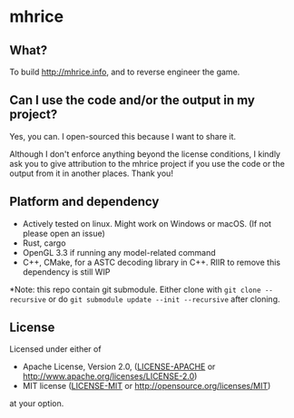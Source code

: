 # mhrice

## What?

To build http://mhrice.info, and to reverse engineer the game.

## Can I use the code and/or the output in my project?

Yes, you can. I open-sourced this because I want to share it.

Although I don't enforce anything beyond the license conditions, I kindly ask you to give attribution to the mhrice project if you use the code or the output from it in another places. Thank you!

## Platform and dependency

 - Actively tested on linux. Might work on Windows or macOS. (If not please open an issue)
 - Rust, cargo
 - OpenGL 3.3 if running any model-related command
 - C++, CMake, for a ASTC decoding library in C++. RIIR to remove this dependency is still WIP

*Note: this repo contain git submodule. Either clone with `git clone --recursive` or do `git submodule update --init --recursive` after cloning.

## License

Licensed under either of

- Apache License, Version 2.0, ([LICENSE-APACHE](LICENSE-APACHE) or http://www.apache.org/licenses/LICENSE-2.0)
- MIT license ([LICENSE-MIT](LICENSE-MIT) or http://opensource.org/licenses/MIT)

at your option.
